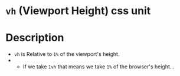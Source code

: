 # `vh` (Viewport Height) css unit

# Description
* `vh` is Relative to `1%` of the viewport's height.
* * If we take `1vh` that means we take `1%` of the browser's height...